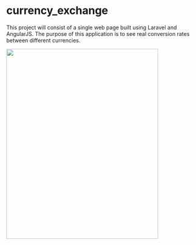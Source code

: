 # currency_exchange
This project will consist of a single web page built using Laravel and AngularJS. The purpose of this application is to see real conversion rates between different currencies.

<img src="https://user-images.githubusercontent.com/49485533/153773175-09dbe824-3e22-4370-b875-0d7bf63e1297.jpg" width="400" height="500"/>
